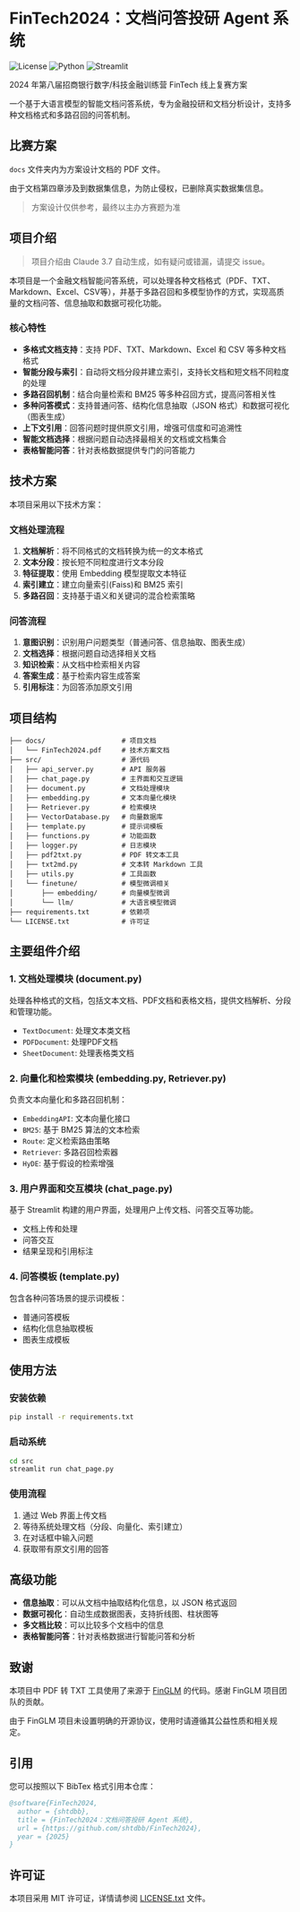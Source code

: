 # FinTech2024：文档问答投研 Agent 系统

![License](https://img.shields.io/badge/license-MIT-blue.svg)
![Python](https://img.shields.io/badge/python-3.8+-blue.svg)
![Streamlit](https://img.shields.io/badge/streamlit-1.0+-red.svg)

2024 年第八届招商银行数字/科技金融训练营 FinTech 线上复赛方案

一个基于大语言模型的智能文档问答系统，专为金融投研和文档分析设计，支持多种文档格式和多路召回的问答机制。

## 比赛方案

`docs` 文件夹内为方案设计文档的 PDF 文件。

由于文档第四章涉及到数据集信息，为防止侵权，已删除真实数据集信息。

> 方案设计仅供参考，最终以主办方赛题为准

## 项目介绍

> 项目介绍由 Claude 3.7 自动生成，如有疑问或错漏，请提交 issue。

本项目是一个金融文档智能问答系统，可以处理各种文档格式（PDF、TXT、Markdown、Excel、CSV等），并基于多路召回和多模型协作的方式，实现高质量的文档问答、信息抽取和数据可视化功能。

### 核心特性

- **多格式文档支持**：支持 PDF、TXT、Markdown、Excel 和 CSV 等多种文档格式
- **智能分段与索引**：自动将文档分段并建立索引，支持长文档和短文档不同粒度的处理
- **多路召回机制**：结合向量检索和 BM25 等多种召回方式，提高问答相关性
- **多种问答模式**：支持普通问答、结构化信息抽取（JSON 格式）和数据可视化（图表生成）
- **上下文引用**：回答问题时提供原文引用，增强可信度和可追溯性
- **智能文档选择**：根据问题自动选择最相关的文档或文档集合
- **表格智能问答**：针对表格数据提供专门的问答能力

## 技术方案

本项目采用以下技术方案：

### 文档处理流程

1. **文档解析**：将不同格式的文档转换为统一的文本格式
2. **文本分段**：按长短不同粒度进行文本分段
3. **特征提取**：使用 Embedding 模型提取文本特征
4. **索引建立**：建立向量索引(Faiss)和 BM25 索引
5. **多路召回**：支持基于语义和关键词的混合检索策略

### 问答流程

1. **意图识别**：识别用户问题类型（普通问答、信息抽取、图表生成）
2. **文档选择**：根据问题自动选择相关文档
3. **知识检索**：从文档中检索相关内容
4. **答案生成**：基于检索内容生成答案
5. **引用标注**：为回答添加原文引用

## 项目结构

```
├── docs/                   # 项目文档
│   └── FinTech2024.pdf     # 技术方案文档
├── src/                    # 源代码
│   ├── api_server.py       # API 服务器
│   ├── chat_page.py        # 主界面和交互逻辑
│   ├── document.py         # 文档处理模块
│   ├── embedding.py        # 文本向量化模块
│   ├── Retriever.py        # 检索模块
│   ├── VectorDatabase.py   # 向量数据库
│   ├── template.py         # 提示词模板
│   ├── functions.py        # 功能函数
│   ├── logger.py           # 日志模块
│   ├── pdf2txt.py          # PDF 转文本工具
│   ├── txt2md.py           # 文本转 Markdown 工具
│   ├── utils.py            # 工具函数
│   └── finetune/           # 模型微调相关
│       ├── embedding/      # 向量模型微调
│       └── llm/            # 大语言模型微调
├── requirements.txt        # 依赖项
└── LICENSE.txt             # 许可证
```

## 主要组件介绍

### 1. 文档处理模块 (document.py)

处理各种格式的文档，包括文本文档、PDF文档和表格文档，提供文档解析、分段和管理功能。

- `TextDocument`: 处理文本类文档
- `PDFDocument`: 处理PDF文档
- `SheetDocument`: 处理表格类文档

### 2. 向量化和检索模块 (embedding.py, Retriever.py)

负责文本向量化和多路召回机制：

- `EmbeddingAPI`: 文本向量化接口
- `BM25`: 基于 BM25 算法的文本检索
- `Route`: 定义检索路由策略
- `Retriever`: 多路召回检索器
- `HyDE`: 基于假设的检索增强

### 3. 用户界面和交互模块 (chat_page.py)

基于 Streamlit 构建的用户界面，处理用户上传文档、问答交互等功能。

- 文档上传和处理
- 问答交互
- 结果呈现和引用标注

### 4. 问答模板 (template.py)

包含各种问答场景的提示词模板：

- 普通问答模板
- 结构化信息抽取模板
- 图表生成模板

## 使用方法

### 安装依赖

```bash
pip install -r requirements.txt
```

### 启动系统

```bash
cd src
streamlit run chat_page.py
```

### 使用流程

1. 通过 Web 界面上传文档
2. 等待系统处理文档（分段、向量化、索引建立）
3. 在对话框中输入问题
4. 获取带有原文引用的回答

## 高级功能

- **信息抽取**：可以从文档中抽取结构化信息，以 JSON 格式返回
- **数据可视化**：自动生成数据图表，支持折线图、柱状图等
- **多文档比较**：可以比较多个文档中的信息
- **表格智能问答**：针对表格数据进行智能问答和分析

## 致谢

本项目中 PDF 转 TXT 工具使用了来源于 [FinGLM](https://github.com/MetaGLM/FinGLM) 的代码。感谢 FinGLM 项目团队的贡献。

由于 FinGLM 项目未设置明确的开源协议，使用时请遵循其公益性质和相关规定。

## 引用

您可以按照以下 BibTex 格式引用本仓库：
```bibtex
@software{FinTech2024,
  author = {shtdbb},
  title = {FinTech2024：文档问答投研 Agent 系统},
  url = {https://github.com/shtdbb/FinTech2024},
  year = {2025}
}
```

## 许可证

本项目采用 MIT 许可证，详情请参阅 [LICENSE.txt](LICENSE.txt) 文件。
